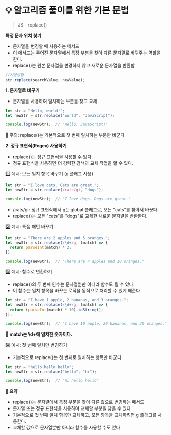 # 💡 알고리즘 풀이를 위한 기본 문법

> JS - replace()

**특정 문자 위치 찾기**
- 문자열을 변경할 때 사용하는 메서드
- 이 메서드는 주어진 문자열에서 특정 부분을 찾아 다른 문자열로 바꿔주는 역할을 한다.
- replace()는 원본 문자열을 변경하지 않고 새로운 문자열을 반환함

```js
//사용방법 
str.replace(searchValue, newValue);
```
**1. 문자열로 바꾸기**
- 문자열을 사용하여 일치하는 부분을 찾고 교체

```js
let str = "Hello, world!";
let newStr = str.replace("world", "JavaScript");

console.log(newStr);  // "Hello, JavaScript!"
```
📍 주의: replace()는 기본적으로 첫 번째 일치하는 부분만 바꾼다

**2. 정규 표현식(Regex) 사용하기**
- replace()는 정규 표현식을 사용할 수 있다.
- 정규 표현식을 사용하면 더 강력한 검색과 교체 작업을 할 수 있다.

1️⃣ 예시: 모든 일치 항목 바꾸기 (g 플래그 사용)

```js
let str = "I love cats. Cats are great.";
let newStr = str.replace(/cats/gi, "dogs");

console.log(newStr);  // "I love dogs. Dogs are great."
```
- /cats/gi: 정규 표현식에서 g는 global 플래그로, 모든 "cats"를 찾아서 바꾼다.
- replace()는 모든 "cats"를 "dogs"로 교체한 새로운 문자열을 반환한다.

2️⃣ 예시: 특정 패턴 바꾸기

```js
let str = "There are 2 apples and 5 oranges.";
let newStr = str.replace(/\d+/g, (match) => {
  return parseInt(match) * 2;
});

console.log(newStr);  // "There are 4 apples and 10 oranges."
```

3️⃣ 예시: 함수로 변환하기
- replace()의 두 번째 인수는 문자열뿐만 아니라 함수도 될 수 있다 
- 이 함수는 일치 항목을 바꾸는 로직을 동적으로 처리할 수 있게 해준다

```js
let str = "I have 1 apple, 2 bananas, and 3 oranges.";
let newStr = str.replace(/\d+/g, (match) => {
  return (parseInt(match) * 10).toString();
});

console.log(newStr);  // "I have 10 apple, 20 bananas, and 30 oranges."
```
📍 **match는 \d+에 일치한 숫자이다.** <br />

4️⃣ 예시: 첫 번째 일치만 변경하기
- 기본적으로 replace()는 첫 번째로 일치하는 항목만 바꾼다.

```js
let str = "hello hello hello";
let newStr = str.replace("hello", "hi");

console.log(newStr);  // "hi hello hello"
```


**🚀 요약**
- replace()는 문자열에서 특정 부분을 찾아 다른 값으로 변경하는 메서드
- 문자열 또는 정규 표현식을 사용하여 교체할 부분을 찾을 수 있다
- 기본적으로 첫 번째 일치 항목만 교체하고, 모든 항목을 교체하려면 g 플래그를 사용한다.
- 교체할 값으로 문자열뿐만 아니라 함수를 사용할 수도 있다

